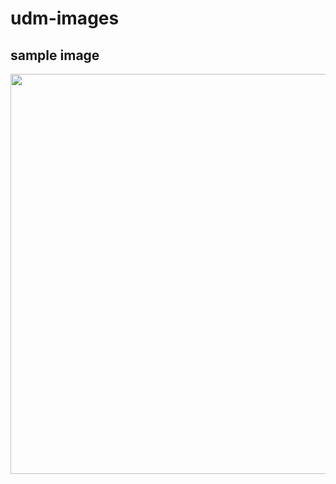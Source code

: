 # udm-images

## sample image

  <img src="https://raw.githubusercontent.com/Ohtsu/udm-image/master/custom-library/Angular5_CustomLibrary_Background01_1280x720_01.png" width= "640" >
